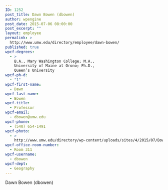 ```yaml
---
ID: 1252
post_title: Dawn Bowen (dbowen)
author: wpengine
post_date: 2015-07-06 08:00:00
post_excerpt: ""
layout: employee
permalink: >
  http://www.umw.edu/directory/employee/dawn-bowen/
published: true
wpcf-degrees:
  - >
    B.A., Mary Washington College; M.A.,
    University of Maine at Orono; Ph.D.,
    Queen’s University
wpcf-ph-d:
  - "1"
wpcf-first-name:
  - Dawn
wpcf-last-name:
  - Bowen
wpcf-title:
  - Professor
wpcf-email:
  - dbowen@umw.edu
wpcf-phone:
  - (540) 654-1491
wpcf-photo:
  - >
    http://www.umw.edu/directory/wp-content/uploads/sites/4/2015/07/Bowen-Dawn11.jpg
wpcf-office-room-number:
  - Room 311
wpcf-username:
  - dbowen
wpcf-dept:
  - Geography
---
```

Dawn Bowen (dbowen)